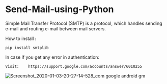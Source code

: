 # Send-Mail-using-Python

Simple Mail Transfer Protocol (SMTP) is a protocol, which handles sending e-mail and routing e-mail between mail servers.

How to install :

    pip install smtplib
    
In case if you get any error in authentication:
     
    Visit:    https://support.google.com/accounts/answer/6010255
    
    
![Screenshot_2020-01-03-20-27-14-528_com google android gm](https://user-images.githubusercontent.com/59468047/71730694-d8620380-2e68-11ea-8f3c-0d794e640b23.png)
